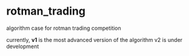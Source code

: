 # rotman_trading
algorithm case for rotman trading competition

currently, **v1** is the most advanced version of the algorithm
v2 is under development
